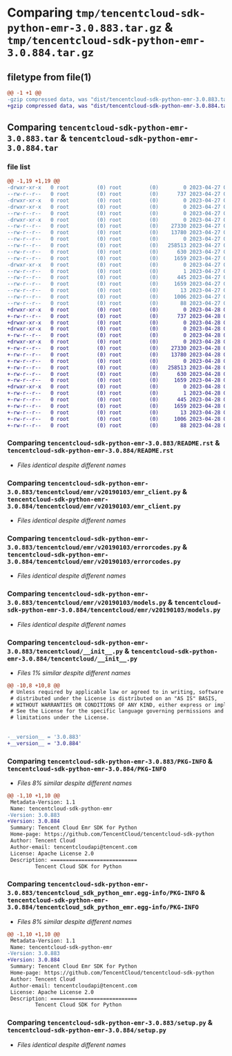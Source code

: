 # Comparing `tmp/tencentcloud-sdk-python-emr-3.0.883.tar.gz` & `tmp/tencentcloud-sdk-python-emr-3.0.884.tar.gz`

## filetype from file(1)

```diff
@@ -1 +1 @@
-gzip compressed data, was "dist/tencentcloud-sdk-python-emr-3.0.883.tar", last modified: Thu Apr 27 00:32:30 2023, max compression
+gzip compressed data, was "dist/tencentcloud-sdk-python-emr-3.0.884.tar", last modified: Fri Apr 28 02:19:10 2023, max compression
```

## Comparing `tencentcloud-sdk-python-emr-3.0.883.tar` & `tencentcloud-sdk-python-emr-3.0.884.tar`

### file list

```diff
@@ -1,19 +1,19 @@
-drwxr-xr-x   0 root         (0) root         (0)        0 2023-04-27 00:32:30.000000 tencentcloud-sdk-python-emr-3.0.883/
--rw-r--r--   0 root         (0) root         (0)      737 2023-04-27 00:32:30.000000 tencentcloud-sdk-python-emr-3.0.883/README.rst
-drwxr-xr-x   0 root         (0) root         (0)        0 2023-04-27 00:32:30.000000 tencentcloud-sdk-python-emr-3.0.883/tencentcloud/
-drwxr-xr-x   0 root         (0) root         (0)        0 2023-04-27 00:32:30.000000 tencentcloud-sdk-python-emr-3.0.883/tencentcloud/emr/
--rw-r--r--   0 root         (0) root         (0)        0 2023-04-27 00:32:30.000000 tencentcloud-sdk-python-emr-3.0.883/tencentcloud/emr/__init__.py
-drwxr-xr-x   0 root         (0) root         (0)        0 2023-04-27 00:32:30.000000 tencentcloud-sdk-python-emr-3.0.883/tencentcloud/emr/v20190103/
--rw-r--r--   0 root         (0) root         (0)    27330 2023-04-27 00:32:30.000000 tencentcloud-sdk-python-emr-3.0.883/tencentcloud/emr/v20190103/emr_client.py
--rw-r--r--   0 root         (0) root         (0)    13780 2023-04-27 00:32:30.000000 tencentcloud-sdk-python-emr-3.0.883/tencentcloud/emr/v20190103/errorcodes.py
--rw-r--r--   0 root         (0) root         (0)        0 2023-04-27 00:32:30.000000 tencentcloud-sdk-python-emr-3.0.883/tencentcloud/emr/v20190103/__init__.py
--rw-r--r--   0 root         (0) root         (0)   258513 2023-04-27 00:32:30.000000 tencentcloud-sdk-python-emr-3.0.883/tencentcloud/emr/v20190103/models.py
--rw-r--r--   0 root         (0) root         (0)      630 2023-04-27 00:32:30.000000 tencentcloud-sdk-python-emr-3.0.883/tencentcloud/__init__.py
--rw-r--r--   0 root         (0) root         (0)     1659 2023-04-27 00:32:30.000000 tencentcloud-sdk-python-emr-3.0.883/PKG-INFO
-drwxr-xr-x   0 root         (0) root         (0)        0 2023-04-27 00:32:30.000000 tencentcloud-sdk-python-emr-3.0.883/tencentcloud_sdk_python_emr.egg-info/
--rw-r--r--   0 root         (0) root         (0)        1 2023-04-27 00:32:30.000000 tencentcloud-sdk-python-emr-3.0.883/tencentcloud_sdk_python_emr.egg-info/dependency_links.txt
--rw-r--r--   0 root         (0) root         (0)      445 2023-04-27 00:32:30.000000 tencentcloud-sdk-python-emr-3.0.883/tencentcloud_sdk_python_emr.egg-info/SOURCES.txt
--rw-r--r--   0 root         (0) root         (0)     1659 2023-04-27 00:32:30.000000 tencentcloud-sdk-python-emr-3.0.883/tencentcloud_sdk_python_emr.egg-info/PKG-INFO
--rw-r--r--   0 root         (0) root         (0)       13 2023-04-27 00:32:30.000000 tencentcloud-sdk-python-emr-3.0.883/tencentcloud_sdk_python_emr.egg-info/top_level.txt
--rw-r--r--   0 root         (0) root         (0)     1006 2023-04-27 00:32:30.000000 tencentcloud-sdk-python-emr-3.0.883/setup.py
--rw-r--r--   0 root         (0) root         (0)       88 2023-04-27 00:32:30.000000 tencentcloud-sdk-python-emr-3.0.883/setup.cfg
+drwxr-xr-x   0 root         (0) root         (0)        0 2023-04-28 02:19:10.000000 tencentcloud-sdk-python-emr-3.0.884/
+-rw-r--r--   0 root         (0) root         (0)      737 2023-04-28 02:19:10.000000 tencentcloud-sdk-python-emr-3.0.884/README.rst
+drwxr-xr-x   0 root         (0) root         (0)        0 2023-04-28 02:19:10.000000 tencentcloud-sdk-python-emr-3.0.884/tencentcloud/
+drwxr-xr-x   0 root         (0) root         (0)        0 2023-04-28 02:19:10.000000 tencentcloud-sdk-python-emr-3.0.884/tencentcloud/emr/
+-rw-r--r--   0 root         (0) root         (0)        0 2023-04-28 02:19:10.000000 tencentcloud-sdk-python-emr-3.0.884/tencentcloud/emr/__init__.py
+drwxr-xr-x   0 root         (0) root         (0)        0 2023-04-28 02:19:10.000000 tencentcloud-sdk-python-emr-3.0.884/tencentcloud/emr/v20190103/
+-rw-r--r--   0 root         (0) root         (0)    27330 2023-04-28 02:19:10.000000 tencentcloud-sdk-python-emr-3.0.884/tencentcloud/emr/v20190103/emr_client.py
+-rw-r--r--   0 root         (0) root         (0)    13780 2023-04-28 02:19:10.000000 tencentcloud-sdk-python-emr-3.0.884/tencentcloud/emr/v20190103/errorcodes.py
+-rw-r--r--   0 root         (0) root         (0)        0 2023-04-28 02:19:10.000000 tencentcloud-sdk-python-emr-3.0.884/tencentcloud/emr/v20190103/__init__.py
+-rw-r--r--   0 root         (0) root         (0)   258513 2023-04-28 02:19:10.000000 tencentcloud-sdk-python-emr-3.0.884/tencentcloud/emr/v20190103/models.py
+-rw-r--r--   0 root         (0) root         (0)      630 2023-04-28 02:19:10.000000 tencentcloud-sdk-python-emr-3.0.884/tencentcloud/__init__.py
+-rw-r--r--   0 root         (0) root         (0)     1659 2023-04-28 02:19:10.000000 tencentcloud-sdk-python-emr-3.0.884/PKG-INFO
+drwxr-xr-x   0 root         (0) root         (0)        0 2023-04-28 02:19:10.000000 tencentcloud-sdk-python-emr-3.0.884/tencentcloud_sdk_python_emr.egg-info/
+-rw-r--r--   0 root         (0) root         (0)        1 2023-04-28 02:19:10.000000 tencentcloud-sdk-python-emr-3.0.884/tencentcloud_sdk_python_emr.egg-info/dependency_links.txt
+-rw-r--r--   0 root         (0) root         (0)      445 2023-04-28 02:19:10.000000 tencentcloud-sdk-python-emr-3.0.884/tencentcloud_sdk_python_emr.egg-info/SOURCES.txt
+-rw-r--r--   0 root         (0) root         (0)     1659 2023-04-28 02:19:10.000000 tencentcloud-sdk-python-emr-3.0.884/tencentcloud_sdk_python_emr.egg-info/PKG-INFO
+-rw-r--r--   0 root         (0) root         (0)       13 2023-04-28 02:19:10.000000 tencentcloud-sdk-python-emr-3.0.884/tencentcloud_sdk_python_emr.egg-info/top_level.txt
+-rw-r--r--   0 root         (0) root         (0)     1006 2023-04-28 02:19:10.000000 tencentcloud-sdk-python-emr-3.0.884/setup.py
+-rw-r--r--   0 root         (0) root         (0)       88 2023-04-28 02:19:10.000000 tencentcloud-sdk-python-emr-3.0.884/setup.cfg
```

### Comparing `tencentcloud-sdk-python-emr-3.0.883/README.rst` & `tencentcloud-sdk-python-emr-3.0.884/README.rst`

 * *Files identical despite different names*

### Comparing `tencentcloud-sdk-python-emr-3.0.883/tencentcloud/emr/v20190103/emr_client.py` & `tencentcloud-sdk-python-emr-3.0.884/tencentcloud/emr/v20190103/emr_client.py`

 * *Files identical despite different names*

### Comparing `tencentcloud-sdk-python-emr-3.0.883/tencentcloud/emr/v20190103/errorcodes.py` & `tencentcloud-sdk-python-emr-3.0.884/tencentcloud/emr/v20190103/errorcodes.py`

 * *Files identical despite different names*

### Comparing `tencentcloud-sdk-python-emr-3.0.883/tencentcloud/emr/v20190103/models.py` & `tencentcloud-sdk-python-emr-3.0.884/tencentcloud/emr/v20190103/models.py`

 * *Files identical despite different names*

### Comparing `tencentcloud-sdk-python-emr-3.0.883/tencentcloud/__init__.py` & `tencentcloud-sdk-python-emr-3.0.884/tencentcloud/__init__.py`

 * *Files 1% similar despite different names*

```diff
@@ -10,8 +10,8 @@
 # Unless required by applicable law or agreed to in writing, software
 # distributed under the License is distributed on an "AS IS" BASIS,
 # WITHOUT WARRANTIES OR CONDITIONS OF ANY KIND, either express or implied.
 # See the License for the specific language governing permissions and
 # limitations under the License.
 
 
-__version__ = '3.0.883'
+__version__ = '3.0.884'
```

### Comparing `tencentcloud-sdk-python-emr-3.0.883/PKG-INFO` & `tencentcloud-sdk-python-emr-3.0.884/PKG-INFO`

 * *Files 8% similar despite different names*

```diff
@@ -1,10 +1,10 @@
 Metadata-Version: 1.1
 Name: tencentcloud-sdk-python-emr
-Version: 3.0.883
+Version: 3.0.884
 Summary: Tencent Cloud Emr SDK for Python
 Home-page: https://github.com/TencentCloud/tencentcloud-sdk-python
 Author: Tencent Cloud
 Author-email: tencentcloudapi@tencent.com
 License: Apache License 2.0
 Description: ============================
         Tencent Cloud SDK for Python
```

### Comparing `tencentcloud-sdk-python-emr-3.0.883/tencentcloud_sdk_python_emr.egg-info/PKG-INFO` & `tencentcloud-sdk-python-emr-3.0.884/tencentcloud_sdk_python_emr.egg-info/PKG-INFO`

 * *Files 8% similar despite different names*

```diff
@@ -1,10 +1,10 @@
 Metadata-Version: 1.1
 Name: tencentcloud-sdk-python-emr
-Version: 3.0.883
+Version: 3.0.884
 Summary: Tencent Cloud Emr SDK for Python
 Home-page: https://github.com/TencentCloud/tencentcloud-sdk-python
 Author: Tencent Cloud
 Author-email: tencentcloudapi@tencent.com
 License: Apache License 2.0
 Description: ============================
         Tencent Cloud SDK for Python
```

### Comparing `tencentcloud-sdk-python-emr-3.0.883/setup.py` & `tencentcloud-sdk-python-emr-3.0.884/setup.py`

 * *Files identical despite different names*

